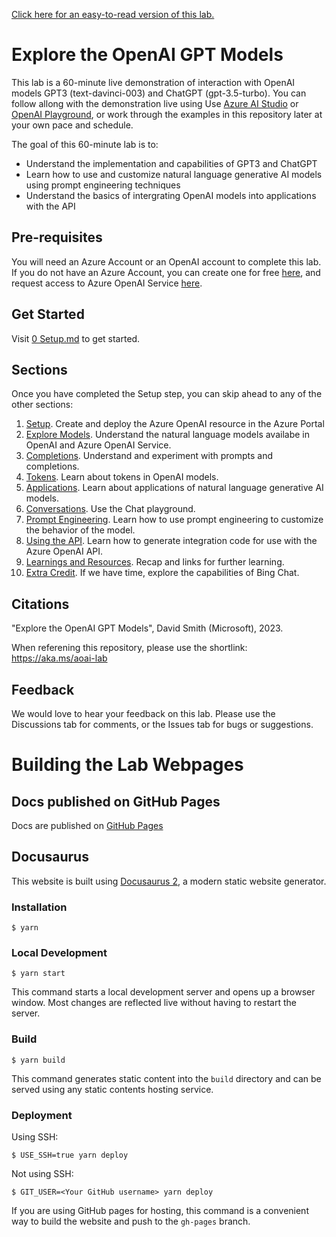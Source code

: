 [Click here for an easy-to-read version of this lab.](https://revodavid.github.io/OpenAI-Lab-UCB/)

# Explore the OpenAI GPT Models

This lab is a 60-minute live demonstration of interaction with OpenAI models GPT3 (text-davinci-003) and ChatGPT (gpt-3.5-turbo). You can follow allong with the demonstration live using Use [Azure AI Studio](https://oai.azure.com/portal) or [OpenAI Playground](https://platform.openai.com/playground), or work through the examples in this repository later at your own pace and schedule.

The goal of this 60-minute lab is to:
  * Understand the implementation and capabilities of GPT3 and ChatGPT
  * Learn how to use and customize natural language generative AI models using prompt engineering techniques
  * Understand the basics of intergrating OpenAI models into applications with the API

## Pre-requisites

You will need an Azure Account or an OpenAI account to complete this lab. If you do not have an Azure Account, you can create one for free [here](https://azure.microsoft.com/en-us/free/), and request access to Azure OpenAI Service [here](https://aka.ms/oai/access).

## Get Started

Visit [0 Setup.md](0%20Setup.md) to get started.

## Sections

Once you have completed the Setup step, you can skip ahead to any of the other sections:

1. [Setup](0%20Setup.md). Create and deploy the Azure OpenAI resource in the Azure Portal
1. [Explore Models](1%20Explore%20Models.md). Understand the natural language models availabe in OpenAI and Azure OpenAI Service.
1. [Completions](2%20Completions.md). Understand and experiment with prompts and completions.
1. [Tokens](3%20Tokens.md). Learn about tokens in OpenAI models.
1. [Applications](4%20Applications.md). Learn about applications of natural language generative AI models.
1. [Conversations](5%20Conversations.md). Use the Chat playground.
1. [Prompt Engineering](6%20Prompt%20Engineering.md). Learn how to use prompt engineering to customize the behavior of the model.
1. [Using the API](7%20Using%20the%20API.md). Learn how to generate integration code for use with the Azure OpenAI API.
1. [Learnings and Resources](8%20Learnings%20and%20Resources.md). Recap and links for further learning.
1. [Extra Credit](9%20Extra%20Credit.md). If we have time, explore the capabilities of Bing Chat.

## Citations

"Explore the OpenAI GPT Models", David Smith (Microsoft), 2023.

When referening this repository, please use the shortlink: https://aka.ms/aoai-lab 

## Feedback

We would love to hear your feedback on this lab. Please use the Discussions tab for comments, or the Issues tab for bugs or suggestions.


# Building the Lab Webpages

## Docs published on GitHub Pages

Docs are published on [GitHub Pages](https://revodavid.github.io/OpenAI-Lab-UCB/)

## Docusaurus

This website is built using [Docusaurus 2](https://docusaurus.io/), a modern static website generator.

### Installation

```
$ yarn
```

### Local Development

```
$ yarn start
```

This command starts a local development server and opens up a browser window. Most changes are reflected live without having to restart the server.

### Build

```
$ yarn build
```

This command generates static content into the `build` directory and can be served using any static contents hosting service.

### Deployment

Using SSH:

```
$ USE_SSH=true yarn deploy
```

Not using SSH:

```
$ GIT_USER=<Your GitHub username> yarn deploy
```

If you are using GitHub pages for hosting, this command is a convenient way to build the website and push to the `gh-pages` branch.
